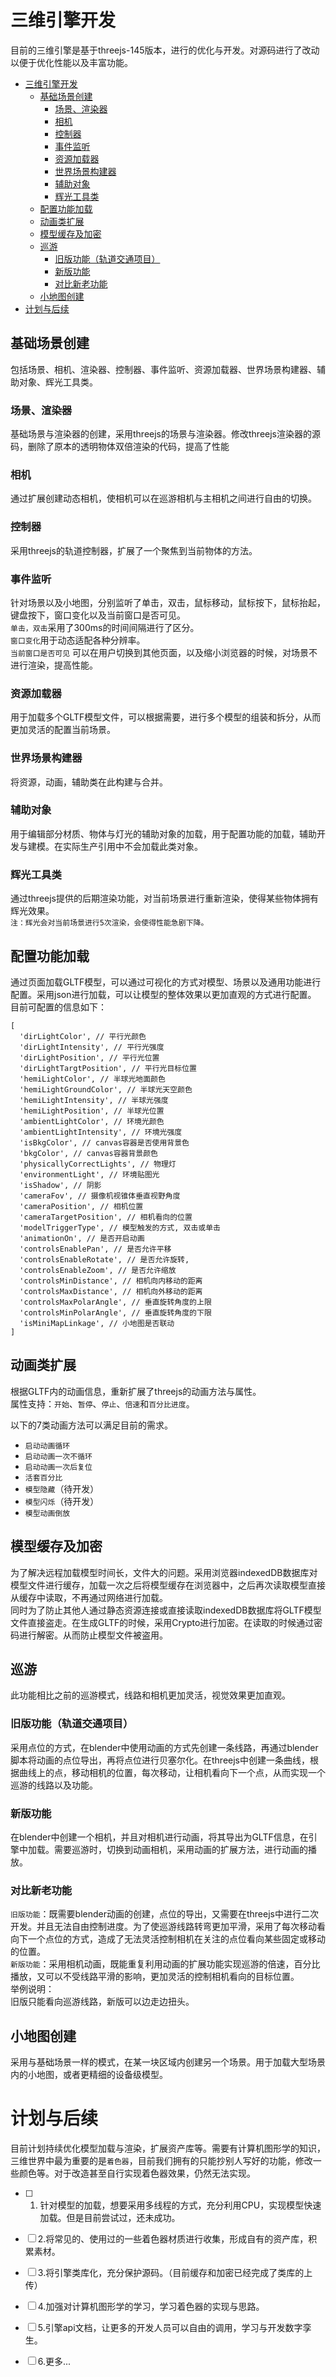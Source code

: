 

# 三维引擎开发
目前的三维引擎是基于threejs-145版本，进行的优化与开发。对源码进行了改动以便于优化性能以及丰富功能。   
- [三维引擎开发](#三维引擎开发)
	- [基础场景创建](#基础场景创建)
		- [场景、渲染器](#场景渲染器)
		- [相机](#相机)
		- [控制器](#控制器)
		- [事件监听](#事件监听)
		- [资源加载器](#资源加载器)
		- [世界场景构建器](#世界场景构建器)
		- [辅助对象](#辅助对象)
		- [辉光工具类](#辉光工具类)
	- [配置功能加载](#配置功能加载)
	- [动画类扩展](#动画类扩展)
	- [模型缓存及加密](#模型缓存及加密)
	- [巡游](#巡游)
		- [旧版功能（轨道交通项目）](#旧版功能轨道交通项目)
		- [新版功能](#新版功能)
		- [对比新老功能](#对比新老功能)
	- [小地图创建](#小地图创建)
- [计划与后续](#计划与后续)
## 基础场景创建
包括场景、相机、渲染器、控制器、事件监听、资源加载器、世界场景构建器、辅助对象、辉光工具类。   
### 场景、渲染器
基础场景与渲染器的创建，采用threejs的场景与渲染器。修改threejs渲染器的源码，删除了原本的透明物体双倍渲染的代码，提高了性能
### 相机
通过扩展创建动态相机，使相机可以在巡游相机与主相机之间进行自由的切换。
### 控制器
采用threejs的轨道控制器，扩展了一个聚焦到当前物体的方法。

### 事件监听
针对场景以及小地图，分别监听了单击，双击，鼠标移动，鼠标按下，鼠标抬起，键盘按下，窗口变化以及当前窗口是否可见。   
`单击，双击`采用了300ms的时间间隔进行了区分。   
`窗口变化`用于动态适配各种分辨率。   
`当前窗口是否可见` 可以在用户切换到其他页面，以及缩小浏览器的时候，对场景不进行渲染，提高性能。
 
 ### 资源加载器
 用于加载多个GLTF模型文件，可以根据需要，进行多个模型的组装和拆分，从而更加灵活的配置当前场景。

### 世界场景构建器
将资源，动画，辅助类在此构建与合并。

### 辅助对象
用于编辑部分材质、物体与灯光的辅助对象的加载，用于配置功能的加载，辅助开发与建模。在实际生产引用中不会加载此类对象。

### 辉光工具类
通过threejs提供的后期渲染功能，对当前场景进行重新渲染，使得某些物体拥有辉光效果。   
`注：辉光会对当前场景进行5次渲染，会使得性能急剧下降。`


## 配置功能加载
通过页面加载GLTF模型，可以通过可视化的方式对模型、场景以及通用功能进行配置。采用json进行加载，可以让模型的整体效果以更加直观的方式进行配置。  
目前可配置的信息如下：  
```
[
  'dirLightColor', // 平行光颜色
  'dirLightIntensity', // 平行光强度
  'dirLightPosition', // 平行光位置
  'dirLightTargtPosition', // 平行光目标位置
  'hemiLightColor', // 半球光地面颜色
  'hemiLightGroundColor', // 半球光天空颜色
  'hemiLightIntensity', // 半球光强度
  'hemiLightPosition', // 半球光位置
  'ambientLightColor', // 环境光颜色
  'ambientLightIntensity', // 环境光强度
  'isBkgColor', // canvas容器是否使用背景色
  'bkgColor', // canvas容器背景颜色
  'physicallyCorrectLights', // 物理灯
  'environmentLight', // 环境贴图光
  'isShadow', // 阴影
  'cameraFov', // 摄像机视锥体垂直视野角度
  'cameraPosition', // 相机位置
  'cameraTargetPosition', // 相机看向的位置
  'modelTriggerType', // 模型触发的方式, 双击或单击
  'animationOn', // 是否开启动画
  'controlsEnablePan', // 是否允许平移
  'controlsEnableRotate', // 是否允许旋转,
  'controlsEnableZoom', // 是否允许缩放
  'controlsMinDistance', // 相机向内移动的距离
  'controlsMaxDistance', // 相机向外移动的距离
  'controlsMaxPolarAngle', // 垂直旋转角度的上限
  'controlsMinPolarAngle', // 垂直旋转角度的下限
  'isMiniMapLinkage', // 小地图是否联动
]
```

## 动画类扩展
根据GLTF内的动画信息，重新扩展了threejs的动画方法与属性。  
属性支持：`开始`、`暂停`、`停止`、`倍速`和`百分比进度`。

以下的7类动画方法可以满足目前的需求。
- `启动动画循环  `
- `启动动画一次不循环`
- `启动动画一次后复位`
- `活套百分比`
- `模型隐藏`（待开发）
- `模型闪烁`（待开发）
- `模型动画倒放`


## 模型缓存及加密
为了解决远程加载模型时间长，文件大的问题。采用浏览器indexedDB数据库对模型文件进行缓存，加载一次之后将模型缓存在浏览器中，之后再次读取模型直接从缓存中读取，不再通过网络进行加载。    
同时为了防止其他人通过静态资源连接或直接读取indexedDB数据库将GLTF模型文件直接盗走。在生成GLTF的时候，采用Crypto进行加密。在读取的时候通过密码进行解密。从而防止模型文件被盗用。



## 巡游
此功能相比之前的巡游模式，线路和相机更加灵活，视觉效果更加直观。   
### 旧版功能（轨道交通项目） 
采用点位的方式，在blender中使用动画的方式先创建一条线路，再通过blender脚本将动画的点位导出，再将点位进行贝塞尔化。在threejs中创建一条曲线，根据曲线上的点，移动相机的位置，每次移动，让相机看向下一个点，从而实现一个巡游的线路以及功能。

### 新版功能
在blender中创建一个相机，并且对相机进行动画，将其导出为GLTF信息，在引擎中加载。需要巡游时，切换到动画相机，采用动画的扩展方法，进行动画的播放。


### 对比新老功能   
`旧版功能`：既需要blender动画的创建，点位的导出，又需要在threejs中进行二次开发。并且无法自由控制进度。为了使巡游线路转弯更加平滑，采用了每次移动看向下一个点位的方式，造成了无法灵活控制相机在关注的点位看向某些固定或移动的位置。   
`新版功能`：采用相机动画，既能重复利用动画的扩展功能实现巡游的倍速，百分比播放，又可以不受线路平滑的影响，更加灵活的控制相机看向的目标位置。   
举例说明：   
旧版只能看向巡游线路，新版可以边走边扭头。

## 小地图创建
采用与基础场景一样的模式，在某一块区域内创建另一个场景。用于加载大型场景内的小地图，或者更精细的设备级模型。


# 计划与后续
目前计划持续优化模型加载与渲染，扩展资产库等。需要有计算机图形学的知识，三维世界中最为重要的是`着色器`，目前我们拥有的只能抄别人写好的功能，修改一些颜色等。对于改造甚至自行实现着色器效果，仍然无法实现。   

- [ ] 1. 针对模型的加载，想要采用多线程的方式，充分利用CPU，实现模型快速加载。但是目前尝试过，还未成功。
- [ ] 2.将常见的、使用过的一些着色器材质进行收集，形成自有的资产库，积累素材。
- [ ] 3.将引擎类库化，充分保护源码。（目前缓存和加密已经完成了类库的上传）
- [ ] 4.加强对计算机图形学的学习，学习着色器的实现与思路。
- [ ] 5.引擎api文档，让更多的开发人员可以自由的调用，学习与开发数字孪生。
- [ ] 6.更多...

